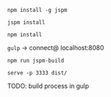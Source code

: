 `npm install -g jspm`

`jspm install`

`npm install`

`gulp` -> connect@ localhost:8080

`npm run jspm-build`

`serve -p 3333 dist/`

TODO: build process in gulp
